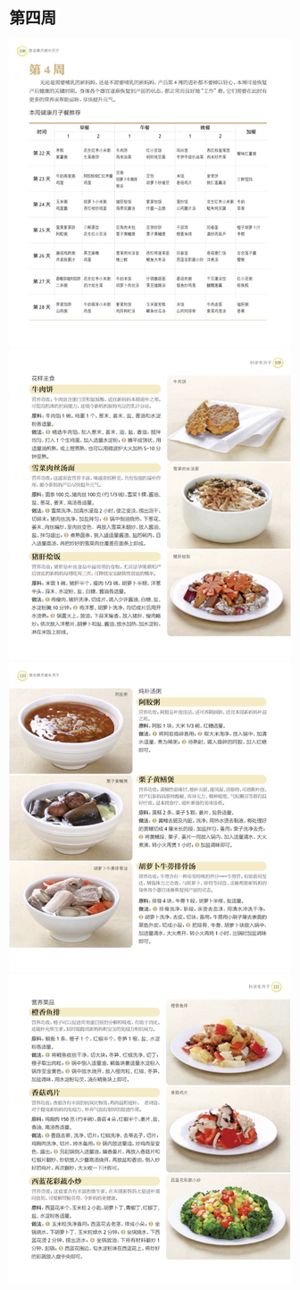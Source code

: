 # 第四周


![w2-1](media/w4-1.jpg)
![w2-1](media/w4-2.jpg)
![w2-1](media/w4-3.jpg)
![w2-1](media/w4-4.jpg)